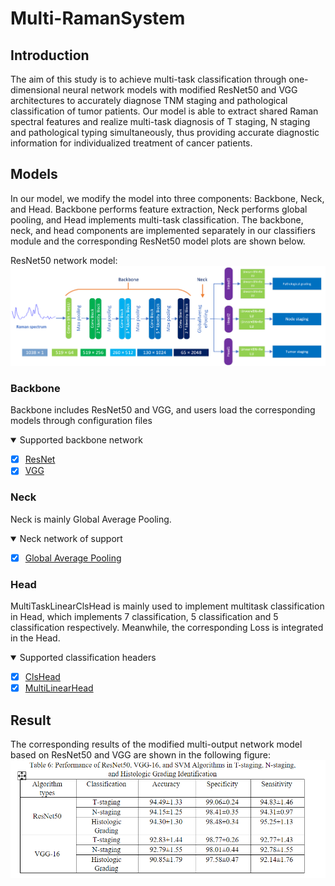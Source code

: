# Multi-RamanSystem
## Introduction
The aim of this study is to achieve multi-task classification through one-dimensional neural network models with modified ResNet50 and VGG architectures to accurately diagnose TNM staging and pathological classification of tumor patients.
Our model is able to extract shared Raman spectral features and realize multi-task diagnosis of T staging, N staging and pathological typing simultaneously, thus providing accurate diagnostic information for individualized treatment of cancer patients.


## Models
In our model, we modify the model into three components: Backbone, Neck, and Head. Backbone performs feature extraction, Neck performs global pooling, and Head implements multi-task classification.
The backbone, neck, and head components are implemented separately in our classifiers module and the corresponding ResNet50 model plots are shown below.

ResNet50 network model:
![img.png](imgs/model.png)

### Backbone
Backbone includes ResNet50 and VGG, and users load the corresponding models through configuration files

<details open>
<summary>Supported backbone network</summary>

- [x] [ResNet](https://github.com/LLY-Bistu/MultiRamanSystem/models/backbons/resnet.py)
- [x] [VGG](https://github.com/LLY-Bistu/MultiRamanSystem/models/backbons/vgg.py)

</details>

### Neck
Neck is mainly Global Average Pooling.

<details open>
<summary>Neck network of support</summary>

- [x] [Global Average Pooling](https://github.com/LLY-Bistu/MultiRamanSystem/models/necks/gap.py)

</details>

### Head
MultiTaskLinearClsHead is mainly used to implement multitask classification in Head, which implements 7 classification, 5 classification and 5 classification respectively. Meanwhile, the corresponding Loss is integrated in the Head.

<details open>
<summary>Supported classification headers</summary>

- [x] [ClsHead](https://github.com/LLY-Bistu/MultiRamanSystem/models/heads/cls_head.py)
- [x] [MultiLinearHead](https://github.com/LLY-Bistu/MultiRamanSystem/models/heads/multi_task_linear_head.py)

</details>

## Result
The corresponding results of the modified multi-output network model based on ResNet50 and VGG are shown in the following figure:
![img.png](imgs/result.png)
